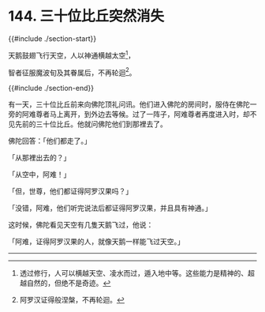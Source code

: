 # 144. 三十位比丘突然消失
{{#include ./section-start}}

天鹅鼓翅飞行天空，人以神通横越太空[^1]，



智者征服魔波旬及其眷属后，不再轮迴[^2]。

{{#include ./section-end}}

有一天，三十位比丘前来向佛陀顶礼问讯。他们进入佛陀的房间时，服侍在佛陀一旁的阿难尊者马上离开，到外边去等候。过了一阵子，阿难尊者再度进入时，却不见先前的三十位比丘。他就问佛陀他们到那裡去了。

佛陀回答：「他们都走了。」

「从那裡出去的？」

「从空中，阿难！」

「但，世尊，他们都证得阿罗汉果吗？」

「没错，阿难，他们听完说法后都证得阿罗汉果，并且具有神通。」

这时候，佛陀看见天空有几隻天鹅飞过，他说：

「阿难，证得阿罗汉果的人，就像天鹅一样能飞过天空。」


---



[^1]: 透过修行，人可以横越天空、凌水而过，遁入地中等。这些能力是精神的、超越自然的，但绝不是奇迹。

[^2]: 阿罗汉证得般涅槃，不再轮迴。

